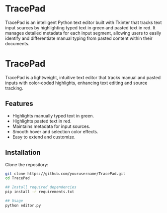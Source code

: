 # TracePad
TracePad is an intelligent Python text editor built with Tkinter that tracks text input sources by highlighting typed text in green and pasted text in red. It manages detailed metadata for each input segment, allowing users to easily identify and differentiate manual typing from pasted content within their documents.


# TracePad

TracePad is a lightweight, intuitive text editor that tracks manual and pasted inputs with color-coded highlights, enhancing text editing and source tracking.

## Features
- Highlights manually typed text in green.
- Highlights pasted text in red.
- Maintains metadata for input sources.
- Smooth hover and selection color effects.
- Easy to extend and customize.

## Installation
Clone the repository:
```bash
git clone https://github.com/yourusername/TracePad.git
cd TracePad

## Install required dependencies
pip install -r requirements.txt

## Usage
python editor.py
